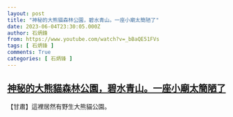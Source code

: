 ```yaml
---
layout: post
title: "神秘的大熊貓森林公園，碧水青山。一座小廟太簡陋了"
date: 2023-06-04T23:30:05.000Z
author: 石炳鋒
from: https://www.youtube.com/watch?v=_bBaQE51FVs
tags: [ 石炳锋 ]
comments: True
categories: [ 石炳锋 ]
---
```

<!--1685921405000-->
[神秘的大熊貓森林公園，碧水青山。一座小廟太簡陋了](https://www.youtube.com/watch?v=_bBaQE51FVs)
------

<div>
【甘肅】這裡居然有野生大熊貓公園。
</div>
